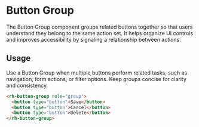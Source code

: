 # Button Group

The Button Group component groups related buttons together so that users understand they belong to the same action set. It helps organize UI controls and improves accessibility by signaling a relationship between actions.

## Usage

Use a Button Group when multiple buttons perform related tasks, such as navigation, form actions, or filter options. Keep groups concise for clarity and consistency.

```html
<rh-button-group role="group">
  <button type="button">Save</button>
  <button type="button">Cancel</button>
  <button type="button">Delete</button>
</rh-button-group>
```
